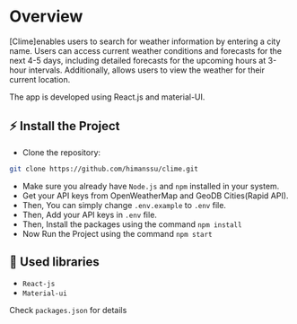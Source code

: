 # Overview
[Clime]enables users to search for weather information by entering a city name. Users can access current weather conditions and forecasts for the next 4-5 days, including detailed forecasts for the upcoming hours at 3-hour intervals. Additionally, allows users to view the weather for their current location.

The app is developed using React.js and material-UI.

## ⚡ Install the Project

- Clone the repository:
```bash
git clone https://github.com/himanssu/clime.git
```
- Make sure you already have `Node.js` and `npm` installed in your system.
- Get your API keys from OpenWeatherMap and GeoDB Cities(Rapid API).
- Then, You can simply change `.env.example` to `.env` file.
- Then, Add your API keys in `.env` file.
- Then, Install the packages using the command `npm install`
- Now Run the Project using the command `npm start`

## 📙 Used libraries

- `React-js`
- `Material-ui`

Check `packages.json` for details
